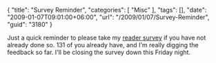 {
	"title": "Survey Reminder",
	"categories": [
		"Misc"
	],
	"tags": [],
	"date": "2009-01-07T09:01:00+06:00",
	"url": "/2009/01/07/Survey-Reminder",
	"guid": "3180"
}

Just a quick reminder to please take my <a href="http://www.raymondcamden.com/demos/soundings/survey.cfm?id=82FCFD08-19B9-E658-9D643EF7DF465EA4">reader survey</a> if you have not already done so. 131 of you already have, and I'm really digging the feedback so far. I'll be closing the survey down this Friday night.